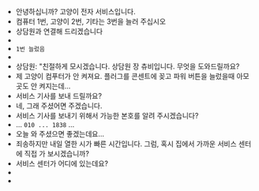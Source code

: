 - 안녕하십니까? 고양이 전자 서비스입니다.
- 컴퓨터 1번, 고양이 2번, 기타는 3번을 늘러 주십시오
- 상담원과 연결해 드리겠습니다
-
- `1번 늘렀음`
-
- 상담원: "친절하게 모시겠습니다. 상담원 장 츄비입니다. 무엇을 도와드릴까요?
- 제 고양이 컴푸터가 안 켜져요.  플러그를 콘센트에 꽂고 파워 버튼을 늘렀을때 아모곳도 안 켜지는데...
- 서비스 기사를 보내 드릴까요?
- 네, 그래 주셨어면 주겠습니다.
- 서비스 기사를 보내기 위해서 가능한 본호를 알려 주시겠습니다?
- ... `010 ... 1838` ...
- 오늘 와 주셨으면 좋겠는데요...
- 죄송하지만 내일 열한 시가 빠른 시간입니다. 그럼, 혹시 집에서 가까운 서비스 센터에 직접 가 보시겠습니까?
- 서비스 센터가 어디에 있는데요?
-
-